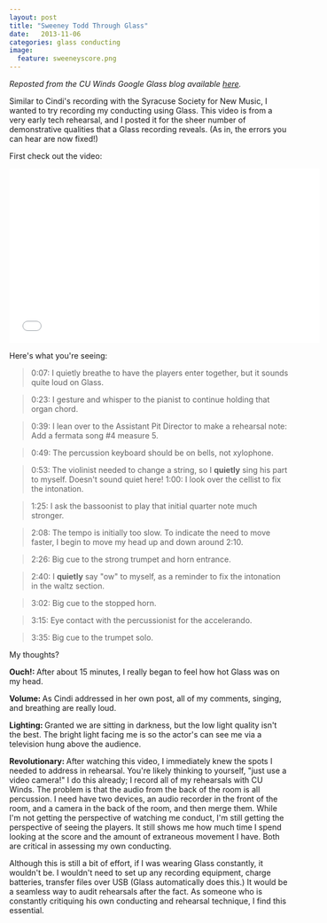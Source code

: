 ```yaml
---
layout: post
title: "Sweeney Todd Through Glass"
date:   2013-11-06
categories: glass conducting
image:
  feature: sweeneyscore.png
---
```

<i>Reposted from the CU Winds Google Glass blog available <a href="http://blogs.cornell.edu/cuwindsglass/2013/11/06/sweeney-todd-through-google-glass/">here</a>.</i>

Similar to Cindi's recording with the Syracuse Society for New Music, I wanted to try recording my conducting using Glass. This video is from a very early tech rehearsal, and I posted it for the sheer number of demonstrative qualities that a Glass recording reveals. (As in, the errors you can hear are now fixed!)

First check out the video:

<iframe src="//www.youtube.com/embed/teuHR0x3btY" frameborder="0" width="560" height="315"></iframe>


Here's what you're seeing:

>0:07: I quietly breathe to have the players enter together, but it sounds quite loud on Glass.

>0:23: I gesture and whisper to the pianist to continue holding that organ chord.

>0:39: I lean over to the Assistant Pit Director to make a rehearsal note: Add a fermata song #4 measure 5.

>0:49: The percussion keyboard should be on bells, not xylophone.

>0:53: The violinist needed to change a string, so I <strong>quietly</strong> sing his part to myself. Doesn't 
sound quiet here!
>1:00: I look over the cellist to fix the intonation.

>1:25: I ask the bassoonist to play that initial quarter note much stronger.

>2:08: The tempo is initially too slow. To indicate the need to move faster, I begin to move my head up and down
around 2:10.

>2:26: Big cue to the strong trumpet and horn entrance.

>2:40: I <strong>quietly</strong> say "ow" to myself, as a reminder to fix the intonation in the waltz section.

>3:02: Big cue to the stopped horn.

>3:15: Eye contact with the percussionist for the accelerando.

>3:35: Big cue to the trumpet solo.


My thoughts?

<strong>Ouch!: </strong>After about 15 minutes, I really began to feel how hot Glass was on my head.

<strong>Volume: </strong>As Cindi addressed in her own post, all of my comments, singing, and breathing are really loud.

<strong>Lighting: </strong>Granted we are sitting in darkness, but the low light quality isn't the best. The bright light facing me is so the actor's can see me via a television hung above the audience.

<strong>Revolutionary: </strong>After watching this video, I immediately knew the spots I needed to address in rehearsal. You're likely thinking to yourself, "just use a video camera!" I do this already; I record all of my rehearsals with CU Winds. The problem is that the audio from the back of the room is all percussion. I need have two devices, an audio recorder in the front of the room, and a camera in the back of the room, and then merge them. While I'm not getting the perspective of watching me conduct, I'm still getting the perspective of seeing the players. It still shows me how much time I spend looking at the score and the amount of extraneous movement I have. Both are critical in assessing my own conducting.

Although this is still a bit of effort, if I was wearing Glass constantly, it wouldn't be. I wouldn't need to set up any recording equipment, charge batteries, transfer files over USB (Glass automatically does this.) It would be a seamless way to audit rehearsals after the fact. As someone who is constantly critiquing his own conducting and rehearsal technique, I find this essential.